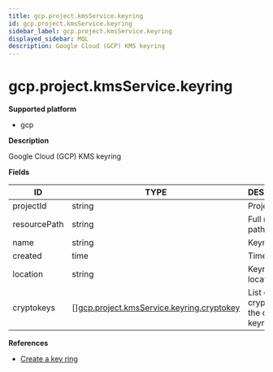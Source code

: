 ```yaml
---
title: gcp.project.kmsService.keyring
id: gcp.project.kmsService.keyring
sidebar_label: gcp.project.kmsService.keyring
displayed_sidebar: MQL
description: Google Cloud (GCP) KMS keyring
---
```


# gcp.project.kmsService.keyring

**Supported platform**

- gcp

**Description**

Google Cloud (GCP) KMS keyring

**Fields**

| ID           | TYPE                                                                                              | DESCRIPTION                               |
| ------------ | ------------------------------------------------------------------------------------------------- | ----------------------------------------- |
| projectId    | string                                                                                            | Project ID                                |
| resourcePath | string                                                                                            | Full resource path                        |
| name         | string                                                                                            | Keyring name                              |
| created      | time                                                                                              | Time created                              |
| location     | string                                                                                            | Keyring location                          |
| cryptokeys   | &#91;&#93;[gcp.project.kmsService.keyring.cryptokey](gcp.project.kmsservice.keyring.cryptokey.md) | List of cryptokeys in the current keyring |

**References**

- [Create a key ring](https://cloud.google.com/kms/docs/create-key-ring)
